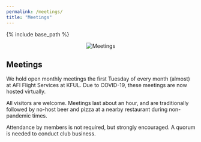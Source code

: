 ```yaml
---
permalink: /meetings/
title: "Meetings"
---
```


{% include base_path %}

<center><img src="{{ base_path }}/images/se/Meeting-eagles2.jpg" alt="Meetings" /></center>

## Meetings

We hold open monthly meetings the first Tuesday of every month (almost) at AFI Flight Services at KFUL.  Due to COVID-19, these meetings are now hosted virtually.

All visitors are welcome. Meetings last about an hour, and are traditionally followed by no-host beer and pizza at a nearby restaurant during non-pandemic times.

Attendance by members is not required, but strongly encouraged. A quorum is needed to conduct club business.
